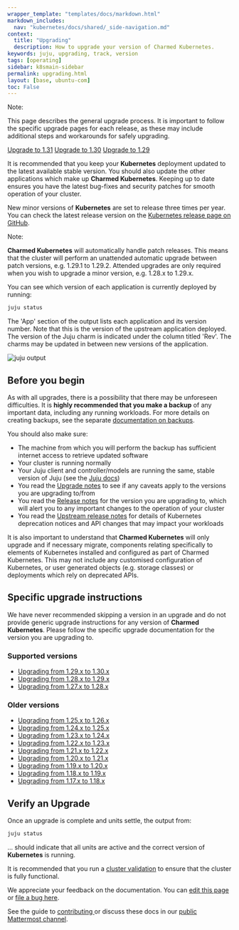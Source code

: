 ```yaml
---
wrapper_template: "templates/docs/markdown.html"
markdown_includes:
  nav: "kubernetes/docs/shared/_side-navigation.md"
context:
  title: "Upgrading"
  description: How to upgrade your version of Charmed Kubernetes.
keywords: juju, upgrading, track, version
tags: [operating]
sidebar: k8smain-sidebar
permalink: upgrading.html
layout: [base, ubuntu-com]
toc: False
---
```


<!-- UPGRADE VERSIONS -->

<div class="p-notification--caution">
  <div markdown="1" class="p-notification__content">
    <span class="p-notification__title">Note:</span>
    <p class="p-notification__message">This page describes the general upgrade process. It is important to follow the specific upgrade pages for each release, as these may include additional steps and workarounds for safely upgrading.</p>
  </div>
  <div class="p-notification__meta">
    <div class="p-notification__actions">
      <a class='p-notification__action' href='/kubernetes/docs/1.31/upgrading'>Upgrade to 1.31</a>
      <a class='p-notification__action' href='/kubernetes/docs/1.30/upgrading'>Upgrade to 1.30</a>
      <a class='p-notification__action' href='/kubernetes/docs/1.29/upgrading'>Upgrade to 1.29</a>
    </div>
  </div>
</div>

<!-- END OF UPGRADE VERSIONS-->

It is recommended that you keep your **Kubernetes** deployment updated to the latest available stable version. You should also update the other applications which make up **Charmed Kubernetes**. Keeping up to date ensures you have the latest bug-fixes and security patches for smooth operation of your cluster.

New minor versions of **Kubernetes** are set to release three times per year. You can check the latest release version on the [Kubernetes release page on GitHub][k8s-release].

<div class="p-notification--information is-inline">
  <div markdown="1" class="p-notification__content">
    <span class="p-notification__title">Note:</span>
    <p class="p-notification__message"><strong>Charmed Kubernetes</strong> will automatically handle patch releases. This means that the cluster will perform an unattended automatic upgrade between patch versions, e.g. 1.29.1 to 1.29.2. Attended upgrades are only required when you wish to upgrade a minor version, e.g. 1.28.x to 1.29.x.</p>
  </div>
</div>

You can see which version of each application is currently deployed by running:

```bash
juju status
```

The 'App' section of the output lists each application and its version number. Note that this is the version of the upstream application deployed. The version of the Juju charm is indicated under the column titled 'Rev'. The charms may be updated in between new versions of the application.

![juju output](https://assets.ubuntu.com/v1/6691d706-CDK-010.png)

## Before you begin

As with all upgrades, there is a possibility that there may be unforeseen difficulties. It is **highly recommended that you make a backup** of any important data, including any running workloads. For more details on creating backups, see the separate [documentation on backups][backups].

You should also make sure:

-   The machine from which you will perform the backup has sufficient internet access to retrieve updated software
-   Your cluster is running normally
-   Your Juju client and controller/models are running the same, stable version of Juju (see the [Juju docs][juju-controller-upgrade])
-   You read the [Upgrade notes][notes] to see if any caveats apply to the versions you are upgrading to/from
-   You read the [Release notes][release-notes] for the version you are upgrading to, which will alert you to any important changes to the operation of your cluster
-   You read the [Upstream release notes](https://github.com/kubernetes/kubernetes/blob/master/CHANGELOG/CHANGELOG-1.29.md#deprecation) for details of Kubernetes deprecation notices and API changes that may impact your workloads

It is also important to understand that **Charmed Kubernetes** will only upgrade
and if necessary migrate, components relating specifically to elements of
Kubernetes installed and configured as part of Charmed Kubernetes.
This may not include any customised configuration of Kubernetes, or user
generated objects (e.g. storage classes) or deployments which rely on
deprecated APIs.

## Specific upgrade instructions

We have never recommended skipping a version in an upgrade and do not provide generic upgrade
instructions for any version of **Charmed Kubernetes**. Please follow the specific upgrade
documentation for the version you are upgrading to.

### Supported versions

- [Upgrading from 1.29.x to 1.30.x](/kubernetes/docs/1.30/upgrading)
- [Upgrading from 1.28.x to 1.29.x](/kubernetes/docs/1.29/upgrading)
- [Upgrading from 1.27.x to 1.28.x](/kubernetes/docs/1.28/upgrading)

### Older versions

- [Upgrading from 1.25.x to 1.26.x](/kubernetes/docs/1.26/upgrading)
- [Upgrading from 1.24.x to 1.25.x](/kubernetes/docs/1.25/upgrading)
- [Upgrading from 1.23.x to 1.24.x](/kubernetes/docs/1.24/upgrading)
- [Upgrading from 1.22.x to 1.23.x](/kubernetes/docs/1.23/upgrading)
- [Upgrading from 1.21.x to 1.22.x](/kubernetes/docs/1.22/upgrading)
- [Upgrading from 1.20.x to 1.21.x](/kubernetes/docs/1.21/upgrading)
- [Upgrading from 1.19.x to 1.20.x](/kubernetes/docs/1.20/upgrading)
- [Upgrading from 1.18.x to 1.19.x](/kubernetes/docs/1.19/upgrading)
- [Upgrading from 1.17.x to 1.18.x](/kubernetes/docs/1.18/upgrading)

<a id='verify-upgrade'> </a>

## Verify an Upgrade

Once an upgrade is complete and units settle, the output from:

```bash
juju status
```

... should indicate that all units are active and the correct version of **Kubernetes** is running.

It is recommended that you run a [cluster validation][validation] to ensure that the cluster is fully functional.


 <!--LINKS-->

[k8s-release]: https://github.com/kubernetes/kubernetes/releases
[backups]: /kubernetes/docs/backups
[release-notes]: /kubernetes/docs/release-notes
[notes]: /kubernetes/docs/upgrade-notes
[snap-channels]: https://docs.snapcraft.io/reference/channels
[blue-green]: https://martinfowler.com/bliki/BlueGreenDeployment.html
[validation]: /kubernetes/docs/validation
[supported-versions]: /kubernetes/docs/supported-versions
[inclusive-naming]: /kubernetes/docs/inclusive-naming
[juju-controller-upgrade]: https://documentation.ubuntu.com/juju/3.6/howto/manage-models/#upgrade-a-model

<!-- FEEDBACK -->
<div class="p-notification--information">
  <div class="p-notification__content">
    <p class="p-notification__message">We appreciate your feedback on the documentation. You can
    <a href="https://github.com/charmed-kubernetes/kubernetes-docs/edit/main/pages/k8s/upgrading.md" >edit this page</a>
    or
    <a href="https://github.com/charmed-kubernetes/kubernetes-docs/issues/new">file a bug here</a>.</p>
    <p>See the guide to <a href="/kubernetes/docs/how-to-contribute"> contributing </a> or discuss these docs in our <a href="https://chat.charmhub.io/charmhub/channels/kubernetes"> public Mattermost channel</a>.</p>
  </div>
</div>
